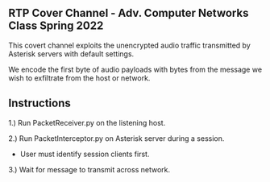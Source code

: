 RTP Cover Channel - Adv. Computer Networks Class Spring 2022
-
This covert channel exploits the unencrypted audio traffic transmitted by Asterisk servers with
default settings.

We encode the first byte of audio payloads with bytes from the message we wish to exfiltrate from
the host or network.


Instructions
-  

1.) Run PacketReceiver.py on the listening host.  

2.) Run PacketInterceptor.py on Asterisk server during a session.
- User must identify session clients first.

3.) Wait for message to transmit across network.
